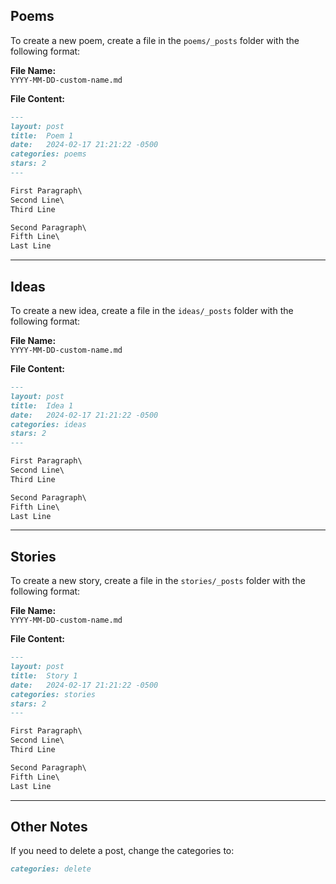 ## Poems

To create a new poem, create a file in the `poems/_posts` folder with the following format:

**File Name:**  
`YYYY-MM-DD-custom-name.md`

**File Content:**

```markdown
---
layout: post
title:  Poem 1
date:   2024-02-17 21:21:22 -0500
categories: poems
stars: 2
---

First Paragraph\
Second Line\
Third Line

Second Paragraph\
Fifth Line\
Last Line
```

---

## Ideas

To create a new idea, create a file in the `ideas/_posts` folder with the following format:

**File Name:**  
`YYYY-MM-DD-custom-name.md`

**File Content:**

```markdown
---
layout: post
title:  Idea 1
date:   2024-02-17 21:21:22 -0500
categories: ideas
stars: 2
---

First Paragraph\
Second Line\
Third Line

Second Paragraph\
Fifth Line\
Last Line
```

---

## Stories

To create a new story, create a file in the `stories/_posts` folder with the following format:

**File Name:**  
`YYYY-MM-DD-custom-name.md`

**File Content:**

```markdown
---
layout: post
title:  Story 1
date:   2024-02-17 21:21:22 -0500
categories: stories
stars: 2
---

First Paragraph\
Second Line\
Third Line

Second Paragraph\
Fifth Line\
Last Line
```

---

## Other Notes

If you need to delete a post, change the categories to:

```markdown
categories: delete
```